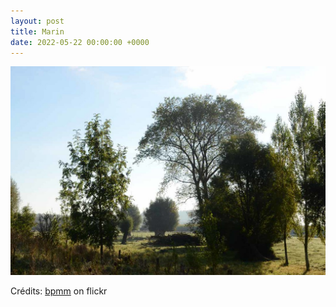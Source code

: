 ```yaml
---
layout: post
title: Marin
date: 2022-05-22 00:00:00 +0000
---
```


![Marin](/images/2022-05-22.jpg)

Crédits: [bpmm](https://www.flickr.com/people/bpmm/) on flickr
